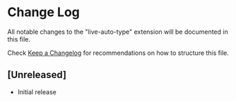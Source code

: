 # Change Log

All notable changes to the "live-auto-type" extension will be documented in this file.

Check [Keep a Changelog](http://keepachangelog.com/) for recommendations on how to structure this file.

## [Unreleased]

- Initial release